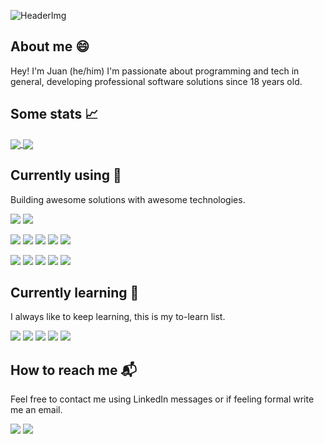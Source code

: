 ![HeaderImg](https://i.imgur.com/P7EXKqG.jpeg)

## About me 😄

Hey! I'm Juan (he/him) I'm passionate about programming and tech in general, developing professional software solutions since 18 years old.

## Some stats 📈

<a href="https://github.com/anuraghazra/github-readme-stats">
  <img align="center" src="https://github-readme-stats.vercel.app/api?username=angarita-dev&show_icons=true&include_all_commits=true&hide=stars,issues,contributed" />
</a>
<a href="https://github.com/anuraghazra/convoychat">
  <img align="center" src="https://github-readme-stats.vercel.app/api/top-langs/?username=angarita-dev&layout=compact" />
</a>

## Currently using 🔧
Building awesome solutions with awesome technologies.

![](https://img.shields.io/badge/OS-Linux-informational?style=flat&logo=Linux&logoColor=white&color=FCC624)
![](https://img.shields.io/badge/Editor-Vim-informational?style=flat&logo=Vim&logoColor=white&color=019733)

![](https://img.shields.io/badge/Code-JavaScript-informational?style=flat&logo=JavaScript&logoColor=white&color=F7DF1E)
![](https://img.shields.io/badge/Code-Ruby-informational?style=flat&logo=Ruby&logoColor=white&color=CC342D)
![](https://img.shields.io/badge/Code-Ruby%20on%20Rails-informational?style=flat&logo=Ruby-on-rails&logoColor=white&color=CC0000)
![](https://img.shields.io/badge/Code-React-informational?style=flat&logo=React&logoColor=white&color=61DAFB)
![](https://img.shields.io/badge/Code-Redux-informational?style=flat&logo=Redux&logoColor=white&color=764ABC)

![](https://img.shields.io/badge/Shell-Oh%20My%20Zsh-informational?style=flat&logo=gnu-bash&logoColor=white&color=75ffac)
![](https://img.shields.io/badge/Tools-Heroku-informational?style=flat&logo=heroku&logoColor=white&color=430098)
![](https://img.shields.io/badge/Tools-Postman-informational?style=flat&logo=postman&logoColor=white&color=FF6C37)
![](https://img.shields.io/badge/Tools-MongoDB-informational?style=flat&logo=mongodb&logoColor=white&color=47A248)
![](https://img.shields.io/badge/Tools-Postgresql-informational?style=flat&logo=postgresql&logoColor=white&color=336791)

## Currently learning 📖
I always like to keep learning, this is my to-learn list.

![](https://img.shields.io/badge/Code-GraphQL-informational?style=flat&logo=graphql&logoColor=white&color=E10098)
![](https://img.shields.io/badge/Tools-Kubernetes-informational?style=flat&logo=kubernetes&logoColor=white&color=326CE5)
![](https://img.shields.io/badge/Code-Node.js-informational?style=flat&logo=node.js&logoColor=white&color=339933)
![](https://img.shields.io/badge/Code-Deno-informational?style=flat&logo=deno&logoColor=white&color=000)
![](https://img.shields.io/badge/Code-Rust-informational?style=flat&logo=rust&logoColor=white&color=000000)

## How to reach me 📬
Feel free to contact me using LinkedIn messages or if feeling formal write me an email.

![](https://img.shields.io/badge/Lets%20connect-informational?style=flat&logo=linkedin&logoColor=white&link=https://www.linkedin.com/in/juan-manuel-escobar-angarita-643593186/)
![](https://img.shields.io/badge/-Email%20me-informational?style=flat&color=D14836&logo=gmail&logoColor=white&url=mailto:angarita.dev@gmail.com)
